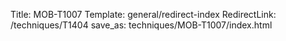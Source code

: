 Title: MOB-T1007
Template: general/redirect-index
RedirectLink: /techniques/T1404
save_as: techniques/MOB-T1007/index.html